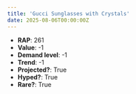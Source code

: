 ```yaml
---
title: 'Gucci Sunglasses with Crystals'
date: 2025-08-06T00:00:00Z
---
```

- **RAP**: 261
- **Value**: -1
- **Demand level**: -1
- **Trend**: -1
- **Projected?**: True
- **Hyped?**: True
- **Rare?**: True
